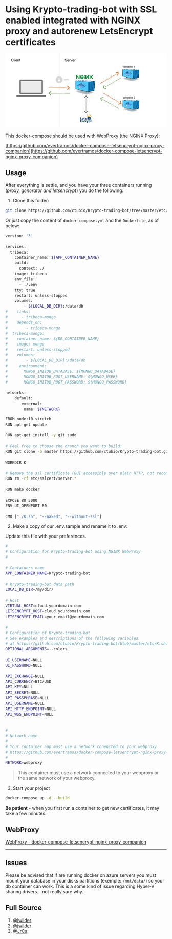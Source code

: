 # Using Krypto-trading-bot with SSL enabled integrated with NGINX proxy and autorenew LetsEncrypt certificates

![Krypto-trading-bot-docker-letsencrypt](https://github.com/evertramos/images/raw/master/webproxy.jpg)

This docker-compose should be used with WebProxy (the NGINX Proxy):

[https://github.com/evertramos/docker-compose-letsencrypt-nginx-proxy-companion](https://github.com/evertramos/docker-compose-letsencrypt-nginx-proxy-companion)


## Usage

After everything is settle, and you have your three containers running (_proxy, generator and letsencrypt_) you do the following:

1. Clone this folder:

```bash
git clone https://github.com/ctubio/Krypto-trading-bot/tree/master/etc/docker-compose
```

Or just copy the content of `docker-compose.yml` and the `Dockerfile`, as of below:

```bash
version: '3'

services:
  tribeca:
    container_name: ${APP_CONTAINER_NAME}
    build:
      context: ./
    image: tribeca
    env_file:
      - ./.env
    tty: true
    restart: unless-stopped
    volumes:
        - ${LOCAL_DB_DIR}:/data/db
#    links:
#      - tribeca-mongo
#    depends_on:
#        - tribeca-mongo
#  tribeca-mongo:
#    container_name: ${DB_CONTAINER_NAME}
#    image: mongo
#    restart: unless-stopped
#    volumes:
#        - ${LOCAL_DB_DIR}:/data/db
#     environment:
#       MONGO_INITDB_DATABASE: ${MONGO_DATABASE}
#       MONGO_INITDB_ROOT_USERNAME: ${MONGO_USER}
#       MONGO_INITDB_ROOT_PASSWORD: ${MONGO_PASSWORD}

networks:
    default:
       external:
        name: ${NETWORK}
```

```bash
FROM node:10-stretch
RUN apt-get update

RUN apt-get install -y git sudo

# Feel free to choose the branch you want to build:
RUN git clone -b master https://github.com/ctubio/Krypto-trading-bot.git K

WORKDIR K

# Remove the ssl certificate (GUI accessible over plain HTTP, not recommended):
RUN rm -rf etc/sslcert/server.*

RUN make docker

EXPOSE 80 5000
ENV UI_OPENPORT 80

CMD ["./K.sh", "--naked", "--without-ssl"]
```

2. Make a copy of our .env.sample and rename it to .env:

Update this file with your preferences.

```bash
#
# Configuration for Krypto-trading-bot using NGINX WebProxy
#

# Containers name
APP_CONTAINER_NAME=Krypto-trading-bot

# Krypto-trading-bot data path
LOCAL_DB_DIR=/my/dir/

# Host
VIRTUAL_HOST=cloud.yourdomain.com
LETSENCRYPT_HOST=cloud.yourdomain.com
LETSENCRYPT_EMAIL=your_email@yourdomain.com

#
# Configuration of Krypto-trading-bot
# See examples and descriptions of the following variables 
# at https://github.com/ctubio/Krypto-trading-bot/blob/master/etc/K.sh.dist
OPTIONAL_ARGUMENTS=--colors

UI_USERNAME=NULL
UI_PASSWORD=NULL

API_EXCHANGE=NULL
API_CURRENCY=BTC/USD
API_KEY=NULL
API_SECRET=NULL
API_PASSPHRASE=NULL
API_USERNAME=NULL
API_HTTP_ENDPOINT=NULL
API_WSS_ENDPOINT=NULL


#
# Network name
#
# Your container app must use a network conencted to your webproxy
# https://github.com/evertramos/docker-compose-letsencrypt-nginx-proxy-companion
#
NETWORK=webproxy
```

>This container must use a network connected to your webproxy or the same network of your webproxy.

3. Start your project

```bash
docker-compose up -d --build
```

**Be patient** - when you first run a container to get new certificates, it may take a few minutes.

## WebProxy

[WebProxy - docker-compose-letsencrypt-nginx-proxy-companion](https://github.com/evertramos/docker-compose-letsencrypt-nginx-proxy-companion)

----

## Issues

Please be advised that if are running docker on azure servers you must mount your database in your disks partitions (exemple: `/mnt/data/`) so your db container can work. This is a some kind of issue regarding Hyper-V sharing drivers... not really sure why.


## Full Source

1. [@jwilder](https://github.com/jwilder/nginx-proxy)
2. [@jwilder](https://github.com/jwilder/docker-gen)
3. [@JrCs](https://github.com/JrCs/docker-letsencrypt-nginx-proxy-companion).
